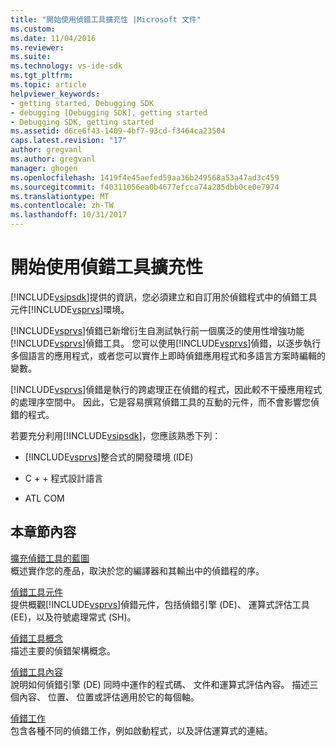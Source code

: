 ```yaml
---
title: "開始使用偵錯工具擴充性 |Microsoft 文件"
ms.custom: 
ms.date: 11/04/2016
ms.reviewer: 
ms.suite: 
ms.technology: vs-ide-sdk
ms.tgt_pltfrm: 
ms.topic: article
helpviewer_keywords:
- getting started, Debugging SDK
- debugging [Debugging SDK], getting started
- Debugging SDK, getting started
ms.assetid: d6ce6f43-1409-4bf7-93cd-f3464ca23504
caps.latest.revision: "17"
author: gregvanl
ms.author: gregvanl
manager: ghogen
ms.openlocfilehash: 1419f4e45aefed59aa36b249568a53a47ad3c459
ms.sourcegitcommit: f40311056ea0b4677efcca74a285dbb0ce0e7974
ms.translationtype: MT
ms.contentlocale: zh-TW
ms.lasthandoff: 10/31/2017
---
```

# <a name="getting-started-with-debugger-extensibility"></a>開始使用偵錯工具擴充性
[!INCLUDE[vsipsdk](../../extensibility/includes/vsipsdk_md.md)]提供的資訊，您必須建立和自訂用於偵錯程式中的偵錯工具元件[!INCLUDE[vsprvs](../../code-quality/includes/vsprvs_md.md)]環境。  
  
 [!INCLUDE[vsprvs](../../code-quality/includes/vsprvs_md.md)]偵錯已新增衍生自測試執行前一個廣泛的使用性增強功能[!INCLUDE[vsprvs](../../code-quality/includes/vsprvs_md.md)]偵錯工具。 您可以使用[!INCLUDE[vsprvs](../../code-quality/includes/vsprvs_md.md)]偵錯，以逐步執行多個語言的應用程式，或者您可以實作上即時偵錯應用程式和多語言方案時編輯的變數。  
  
 [!INCLUDE[vsprvs](../../code-quality/includes/vsprvs_md.md)]偵錯是執行的跨處理正在偵錯的程式，因此較不干擾應用程式的處理序空間中。 因此，它是容易撰寫偵錯工具的互動的元件，而不會影響您偵錯的程式。  
  
 若要充分利用[!INCLUDE[vsipsdk](../../extensibility/includes/vsipsdk_md.md)]，您應該熟悉下列：  
  
-   [!INCLUDE[vsprvs](../../code-quality/includes/vsprvs_md.md)]整合式的開發環境 (IDE)  
  
-   C + + 程式設計語言  
  
-   ATL COM  
  
## <a name="in-this-section"></a>本章節內容  
 [擴充偵錯工具的藍圖](../../extensibility/debugger/roadmap-for-extending-the-debugger.md)  
 概述實作您的產品，取決於您的編譯器和其輸出中的偵錯程的序。  
  
 [偵錯工具元件](../../extensibility/debugger/debugger-components.md)  
 提供概觀[!INCLUDE[vsprvs](../../code-quality/includes/vsprvs_md.md)]偵錯元件，包括偵錯引擎 (DE)、 運算式評估工具 (EE)，以及符號處理常式 (SH)。  
  
 [偵錯工具概念](../../extensibility/debugger/debugger-concepts.md)  
 描述主要的偵錯架構概念。  
  
 [偵錯工具內容](../../extensibility/debugger/debugger-contexts.md)  
 說明如何偵錯引擎 (DE) 同時中運作的程式碼、 文件和運算式評估內容。 描述三個內容、 位置、 位置或評估適用於它的每個軸。  
  
 [偵錯工作](../../extensibility/debugger/debugging-tasks.md)  
 包含各種不同的偵錯工作，例如啟動程式，以及評估運算式的連結。
